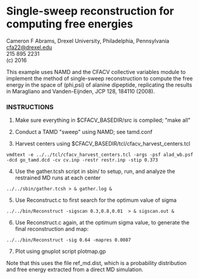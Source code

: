 # Single-sweep reconstruction for computing free energies

Cameron F Abrams, Drexel University, Philadelphia, Pennsylvania  
cfa22@drexel.edu  
215 895 2231  
(c) 2016   

This example uses NAMD and the CFACV collective variables module to implement
the method of single-sweep reconstruction to compute the free energy
in the space of (phi,psi) of alanine dipeptide, replicating
the results in Maragliano and Vanden-Eijnden, JCP 128, 184110 (2008).


### INSTRUCTIONS

1. Make sure everything in $CFACV_BASEDIR/src is compiled; "make all"

2. Conduct a TAMD "sweep" using NAMD; see tamd.conf

3. Harvest centers using $CFACV_BASEDIR/tcl/cfacv_harvest_centers.tcl

`vmdtext -e ../../tcl/cfacv_harvest_centers.tcl -args -psf alad_wb.psf -dcd go_tamd.dcd -cv cv.inp -restr restr.inp -stip 0.373`

4. Use the gather.tcsh script in sbin/ to setup, run, and analyze 
the restrained MD runs at each center

`../../sbin/gather.tcsh > & gather.log &`

5. Use Reconstruct.c to first search for the optimum value of sigma

`../../bin/Reconstruct -sigscan 0.3,0.8,0.01  > & sigscan.out &`

6.  Use Reconstruct.c again, at the optimum sigma value, to generate the final reconstruction and map:

`../../bin/Reconstruct -sig 0.64 -mapres 0.0087`

7. Plot using gnuplot script plotmap.gp

Note that this uses the file ref_md.dist, which is a probability distribution and free energy
extracted from a direct MD simulation.

